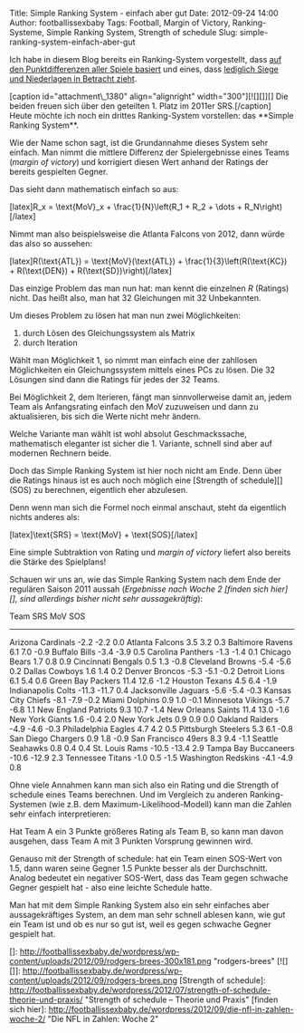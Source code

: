 Title: Simple Ranking System - einfach aber gut
Date: 2012-09-24 14:00
Author: footballissexbaby
Tags: Football, Margin of Victory, Ranking-Systeme, Simple Ranking System, Strength of schedule
Slug: simple-ranking-system-einfach-aber-gut

Ich habe in diesem Blog bereits ein Ranking-System vorgestellt, dass
[auf den Punktdifferenzen aller Spiele basiert][] und eines, dass
[lediglich Siege und Niederlagen in Betracht zieht][].

<div>
[caption id="attachment\_1380" align="alignright" width="300"][![][]][]
Die beiden freuen sich über den geteilten 1. Platz im 2011er
SRS.[/caption]

</div>
Heute möchte ich noch ein drittes Ranking-System vorstellen: das
**Simple Ranking System**.

Wie der Name schon sagt, ist die Grundannahme dieses System sehr
einfach. Man nimmt die mittlere Differenz der Spielergebnisse eines
Teams (*margin of victory*) und korrigiert diesen Wert anhand der
Ratings der bereits gespielten Gegner.

Das sieht dann mathematisch einfach so aus:

[latex]R\_x = \\text{MoV}\_x + \\frac{1}{N}\\left(R\_1 + R\_2 + \\dots +
R\_N\\right)[/latex]

Nimmt man also beispielsweise die Atlanta Falcons von 2012, dann würde
das also so aussehen:

[latex]R(\\text{ATL}) = \\text{MoV}(\\text{ATL}) +
\\frac{1}{3}\\left(R(\\text{KC}) + R(\\text{DEN}) +
R(\\text{SD})\\right)[/latex]

Das einzige Problem das man nun hat: man kennt die einzelnen *R*
(Ratings) nicht. Das heißt also, man hat 32 Gleichungen mit 32
Unbekannten.

Um dieses Problem zu lösen hat man nun zwei Möglichkeiten:

1.  durch Lösen des Gleichungssystem als Matrix
2.  durch Iteration

Wählt man Möglichkeit 1, so nimmt man einfach eine der zahllosen
Möglichkeiten ein Gleichungssystem mittels eines PCs zu lösen. Die 32
Lösungen sind dann die Ratings für jedes der 32 Teams.

Bei Möglichkeit 2, dem Iterieren, fängt man sinnvollerweise damit an,
jedem Team als Anfangsrating einfach den MoV zuzuweisen und dann zu
aktualisieren, bis sich die Werte nicht mehr ändern.

Welche Variante man wählt ist wohl absolut Geschmackssache, mathematisch
eleganter ist sicher die 1. Variante, schnell sind aber auf modernen
Rechnern beide.

Doch das Simple Ranking System ist hier noch nicht am Ende. Denn über
die Ratings hinaus ist es auch noch möglich eine [Strength of
schedule][] (SOS) zu berechnen, eigentlich eher abzulesen.

Denn wenn man sich die Formel noch einmal anschaut, steht da eigentlich
nichts anderes als:

[latex]\\text{SRS} = \\text{MoV} + \\text{SOS}[/latex]

Eine simple Subtraktion von Rating und *margin of victory* liefert also
bereits die Stärke des Spielplans!

Schauen wir uns an, wie das Simple Ranking System nach dem Ende der
regulären Saison 2011 aussah (*Ergebnisse nach Woche 2 [finden sich
hier][], sind allerdings bisher nicht sehr aussagekräftig*):

  Team                   SRS     MoV     SOS
  ---------------------- ------- ------- ------
  Arizona Cardinals      -2.2    -2.2    0.0
  Atlanta Falcons        3.5     3.2     0.3
  Baltimore Ravens       6.1     7.0     -0.9
  Buffalo Bills          -3.4    -3.9    0.5
  Carolina Panthers      -1.3    -1.4    0.1
  Chicago Bears          1.7     0.8     0.9
  Cincinnati Bengals     0.5     1.3     -0.8
  Cleveland Browns       -5.4    -5.6    0.2
  Dallas Cowboys         1.6     1.4     0.2
  Denver Broncos         -5.3    -5.1    -0.2
  Detroit Lions          6.1     5.4     0.6
  Green Bay Packers      11.4    12.6    -1.2
  Houston Texans         4.5     6.4     -1.9
  Indianapolis Colts     -11.3   -11.7   0.4
  Jacksonville Jaguars   -5.6    -5.4    -0.3
  Kansas City Chiefs     -8.1    -7.9    -0.2
  Miami Dolphins         0.9     1.0     -0.1
  Minnesota Vikings      -5.7    -6.8    1.1
  New England Patriots   9.3     10.7    -1.4
  New Orleans Saints     11.4    13.0    -1.6
  New York Giants        1.6     -0.4    2.0
  New York Jets          0.9     0.9     0.0
  Oakland Raiders        -4.9    -4.6    -0.3
  Philadelphia Eagles    4.7     4.2     0.5
  Pittsburgh Steelers    5.3     6.1     -0.8
  San Diego Chargers     0.9     1.8     -0.9
  San Francisco 49ers    8.3     9.4     -1.1
  Seattle Seahawks       0.8     0.4     0.4
  St. Louis Rams         -10.5   -13.4   2.9
  Tampa Bay Buccaneers   -10.6   -12.9   2.3
  Tennessee Titans       -1.0    0.5     -1.5
  Washington Redskins    -4.1    -4.9    0.8

Ohne viele Annahmen kann man sich also ein Rating und die Strength of
schedule eines Teams berechnen. Und im Vergleich zu anderen
Ranking-Systemen (wie z.B. dem Maximum-Likelihood-Modell) kann man die
Zahlen sehr einfach interpretieren:

Hat Team A ein 3 Punkte größeres Rating als Team B, so kann man davon
ausgehen, dass Team A mit 3 Punkten Vorsprung gewinnen wird.

Genauso mit der Strength of schedule: hat ein Team einen SOS-Wert von
1.5, dann waren seine Gegner 1.5 Punkte besser als der Durchschnitt.
Analog bedeutet ein negativer SOS-Wert, dass das Team gegen schwache
Gegner gespielt hat - also eine leichte Schedule hatte.

Man hat mit dem Simple Ranking System also ein sehr einfaches aber
aussagekräftiges System, an dem man sehr schnell ablesen kann, wie gut
ein Team ist und ob es nur so gut ist, weil es gegen schwache Gegner
gespielt hat.

  [auf den Punktdifferenzen aller Spiele basiert]: http://footballissexbaby.de/wordpress/2011/05/hausgemachte-sport-rankings-nach-sagarin-art-teil-1/
    "Hausgemachte Sport-Rankings nach Sagarin-Art, Teil 1"
  [lediglich Siege und Niederlagen in Betracht zieht]: http://footballissexbaby.de/wordpress/2012/08/yet-another-ranking-system/
    "Yet Another Ranking System"
  []: http://footballissexbaby.de/wordpress/wp-content/uploads/2012/09/rodgers-brees-300x181.png
    "rodgers-brees"
  [![][]]: http://footballissexbaby.de/wordpress/wp-content/uploads/2012/09/rodgers-brees.png
  [Strength of schedule]: http://footballissexbaby.de/wordpress/2012/07/strength-of-schedule-theorie-und-praxis/
    "Strength of schedule – Theorie und Praxis"
  [finden sich hier]: http://footballissexbaby.de/wordpress/2012/09/die-nfl-in-zahlen-woche-2/
    "Die NFL in Zahlen: Woche 2"
